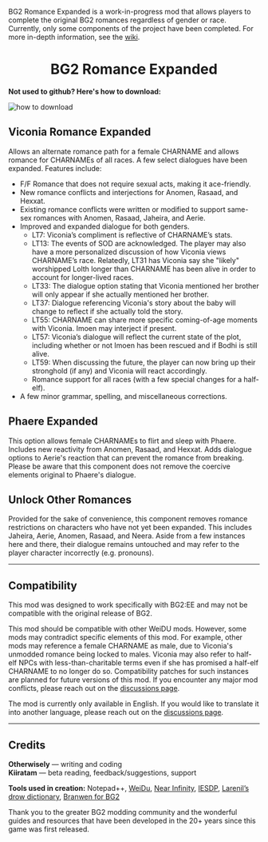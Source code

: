 BG2 Romance Expanded is a work-in-progress mod that allows players to complete the original BG2 romances regardless of gender or race. Currently, only some components of the project have been completed. For more in-depth information, see the [wiki](https://github.com/Otherwisely/BG2-Romance-Expanded/wiki).

<h1 align="center">BG2 Romance Expanded</h1>
<b>Not used to github? Here's how to download:</b>

![how to download](https://github.com/Otherwisely/BG2-Romance-Expanded/assets/141562407/8cb9dc57-61ff-4283-8a76-d4a1efc30601)

## Viconia Romance Expanded
Allows an alternate romance path for a female CHARNAME and allows romance for CHARNAMEs of all races. A few select dialogues have been expanded. Features include:
* F/F Romance that does not require sexual acts, making it ace-friendly.
* New romance conflicts and interjections for Anomen, Rasaad, and Hexxat.
* Existing romance conflicts were written or modified to support same-sex romances with Anomen, Rasaad, Jaheira, and Aerie.
* Improved and expanded dialogue for both genders.
  * LT7: Viconia’s compliment is reflective of CHARNAME’s stats.
  * LT13: The events of SOD are acknowledged. The player may also have a more personalized discussion of how Viconia views CHARNAME’s race. Relatedly, LT31 has Viconia say she "likely" worshipped Lolth longer than CHARNAME has been alive in order to account for longer-lived races.
  * LT33: The dialogue option stating that Viconia mentioned her brother will only appear if she actually mentioned her brother.
  * LT37: Dialogue referencing Viconia's story about the baby will change to reflect if she actually told the story.
  * LT55: CHARNAME can share more specific coming-of-age moments with Viconia. Imoen may interject if present.
  * LT57: Viconia’s dialogue will reflect the current state of the plot, including whether or not Imoen has been rescued and if Bodhi is still alive.
  * LT59: When discussing the future, the player can now bring up their stronghold (if any) and Viconia will react accordingly.
  * Romance support for all races (with a few special changes for a half-elf).
* A few minor grammar, spelling, and miscellaneous corrections.

## Phaere Expanded
This option allows female CHARNAMEs to flirt and sleep with Phaere. Includes new reactivity from Anomen, Rasaad, and Hexxat. Adds dialogue options to Aerie's reaction that can prevent the romance from breaking. Please be aware that this component does not remove the coercive elements original to Phaere's dialogue.

## Unlock Other Romances
Provided for the sake of convenience, this component removes romance restrictions on characters who have not yet been expanded. This includes Jaheira, Aerie, Anomen, Rasaad, and Neera. Aside from a few instances here and there, their dialogue remains untouched and may refer to the player character incorrectly (e.g. pronouns).

***

## Compatibility
This mod was designed to work specifically with BG2:EE and may not be compatible with the original release of BG2.

This mod should be compatible with other WeiDU mods. However, some mods may contradict specific elements of this mod. For example, other mods may reference a female CHARNAME as male, due to Viconia's unmodded romance being locked to males. Viconia may also refer to half-elf NPCs with less-than-charitable terms even if she has promised a half-elf CHARNAME to no longer do so. Compatibility patches for such instances are planned for future versions of this mod. If you encounter any major mod conflicts, please reach out on the [discussions page](https://github.com/Otherwisely/BG2-Romance-Expanded/discussions).

The mod is currently only available in English. If you would like to translate it into another language, please reach out on the [discussions page](https://github.com/Otherwisely/BG2-Romance-Expanded/discussions).

***

## Credits
<b>Otherwisely</b> — writing and coding<br>
<b>Kiiratam</b> — beta reading, feedback/suggestions, support

<b>Tools used in creation:</b> Notepad++, [WeiDu](https://weidu.org/main.html#weidu), [Near Infinity](https://github.com/NearInfinityBrowser/NearInfinity/wiki), [IESDP](https://gibberlings3.github.io/iesdp/index.htm), [Larenil’s drow dictionary](https://tuelean.redbrick.dcu.ie/Junk/Drow-Dictionary.pdf), [Branwen for BG2](https://github.com/Pocket-Plane-Group/Branwen_for_BGII)

Thank you to the greater BG2 modding community and the wonderful guides and resources that have been developed in the 20+ years since this game was first released.
